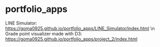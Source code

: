 # portfolio_apps
LINE Simulator: https://goma0925.github.io/portfolio_apps/LINE_Simulator/index.html \n
Grade point visualizer made with D3: https://goma0925.github.io/portfolio_apps/project_2/index.html

